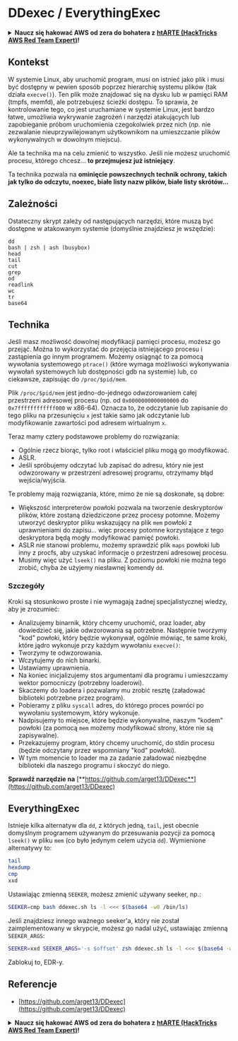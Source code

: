 # DDexec / EverythingExec

<details>

<summary><strong>Naucz się hakować AWS od zera do bohatera z</strong> <a href="https://training.hacktricks.xyz/courses/arte"><strong>htARTE (HackTricks AWS Red Team Expert)</strong></a><strong>!</strong></summary>

Inne sposoby wsparcia HackTricks:

* Jeśli chcesz zobaczyć swoją **firmę reklamowaną w HackTricks** lub **pobrać HackTricks w formacie PDF**, sprawdź [**SUBSCRIPTION PLANS**](https://github.com/sponsors/carlospolop)!
* Zdobądź [**oficjalne gadżety PEASS & HackTricks**](https://peass.creator-spring.com)
* Odkryj [**Rodzinę PEASS**](https://opensea.io/collection/the-peass-family), naszą kolekcję ekskluzywnych [**NFT**](https://opensea.io/collection/the-peass-family)
* **Dołącz do** 💬 [**grupy Discord**](https://discord.gg/hRep4RUj7f) lub [**grupy telegramowej**](https://t.me/peass) lub **śledź** nas na **Twitterze** 🐦 [**@hacktricks_live**](https://twitter.com/hacktricks_live)**.**
* **Podziel się swoimi sztuczkami hakerskimi, przesyłając PR do** [**HackTricks**](https://github.com/carlospolop/hacktricks) i [**HackTricks Cloud**](https://github.com/carlospolop/hacktricks-cloud) github repos.

</details>

## Kontekst

W systemie Linux, aby uruchomić program, musi on istnieć jako plik i musi być dostępny w pewien sposób poprzez hierarchię systemu plików (tak działa `execve()`). Ten plik może znajdować się na dysku lub w pamięci RAM (tmpfs, memfd), ale potrzebujesz ścieżki dostępu. To sprawia, że kontrolowanie tego, co jest uruchamiane w systemie Linux, jest bardzo łatwe, umożliwia wykrywanie zagrożeń i narzędzi atakujących lub zapobieganie próbom uruchomienia czegokolwiek przez nich (_np._ nie zezwalanie nieuprzywilejowanym użytkownikom na umieszczanie plików wykonywalnych w dowolnym miejscu).

Ale ta technika ma na celu zmienić to wszystko. Jeśli nie możesz uruchomić procesu, którego chcesz... **to przejmujesz już istniejący**.

Ta technika pozwala na **ominięcie powszechnych technik ochrony, takich jak tylko do odczytu, noexec, białe listy nazw plików, białe listy skrótów...**

## Zależności

Ostateczny skrypt zależy od następujących narzędzi, które muszą być dostępne w atakowanym systemie (domyślnie znajdziesz je wszędzie):
```
dd
bash | zsh | ash (busybox)
head
tail
cut
grep
od
readlink
wc
tr
base64
```
## Technika

Jeśli masz możliwość dowolnej modyfikacji pamięci procesu, możesz go przejąć. Można to wykorzystać do przejęcia istniejącego procesu i zastąpienia go innym programem. Możemy osiągnąć to za pomocą wywołania systemowego `ptrace()` (które wymaga możliwości wykonywania wywołań systemowych lub dostępności gdb na systemie) lub, co ciekawsze, zapisując do `/proc/$pid/mem`.

Plik `/proc/$pid/mem` jest jedno-do-jednego odwzorowaniem całej przestrzeni adresowej procesu (np. od `0x0000000000000000` do `0x7ffffffffffff000` w x86-64). Oznacza to, że odczytanie lub zapisanie do tego pliku na przesunięciu `x` jest takie samo jak odczytanie lub modyfikowanie zawartości pod adresem wirtualnym `x`.

Teraz mamy cztery podstawowe problemy do rozwiązania:

* Ogólnie rzecz biorąc, tylko root i właściciel pliku mogą go modyfikować.
* ASLR.
* Jeśli spróbujemy odczytać lub zapisać do adresu, który nie jest odwzorowany w przestrzeni adresowej programu, otrzymamy błąd wejścia/wyjścia.

Te problemy mają rozwiązania, które, mimo że nie są doskonałe, są dobre:

* Większość interpreterów powłoki pozwala na tworzenie deskryptorów plików, które zostaną dziedziczone przez procesy potomne. Możemy utworzyć deskryptor pliku wskazujący na plik `mem` powłoki z uprawnieniami do zapisu... więc procesy potomne korzystające z tego deskryptora będą mogły modyfikować pamięć powłoki.
* ASLR nie stanowi problemu, możemy sprawdzić plik `maps` powłoki lub inny z procfs, aby uzyskać informacje o przestrzeni adresowej procesu.
* Musimy więc użyć `lseek()` na pliku. Z poziomu powłoki nie można tego zrobić, chyba że użyjemy niesławnej komendy `dd`.

### Szczegóły

Kroki są stosunkowo proste i nie wymagają żadnej specjalistycznej wiedzy, aby je zrozumieć:

* Analizujemy binarnik, który chcemy uruchomić, oraz loader, aby dowiedzieć się, jakie odwzorowania są potrzebne. Następnie tworzymy "kod" powłoki, który będzie wykonywał, ogólnie mówiąc, te same kroki, które jądro wykonuje przy każdym wywołaniu `execve()`:
* Tworzymy te odwzorowania.
* Wczytujemy do nich binarki.
* Ustawiamy uprawnienia.
* Na koniec inicjalizujemy stos argumentami dla programu i umieszczamy wektor pomocniczy (potrzebny loaderowi).
* Skaczemy do loadera i pozwalamy mu zrobić resztę (załadować biblioteki potrzebne przez program).
* Pobieramy z pliku `syscall` adres, do którego proces powróci po wywołaniu systemowym, który wykonuje.
* Nadpisujemy to miejsce, które będzie wykonywalne, naszym "kodem" powłoki (za pomocą `mem` możemy modyfikować strony, które nie są zapisywalne).
* Przekazujemy program, który chcemy uruchomić, do stdin procesu (będzie odczytany przez wspomniany "kod" powłoki).
* W tym momencie to loader ma za zadanie załadować niezbędne biblioteki dla naszego programu i skoczyć do niego.

**Sprawdź narzędzie na** [**https://github.com/arget13/DDexec**](https://github.com/arget13/DDexec)

## EverythingExec

Istnieje kilka alternatyw dla `dd`, z których jedną, `tail`, jest obecnie domyślnym programem używanym do przesuwania pozycji za pomocą `lseek()` w pliku `mem` (co było jedynym celem użycia `dd`). Wymienione alternatywy to:
```bash
tail
hexdump
cmp
xxd
```
Ustawiając zmienną `SEEKER`, możesz zmienić używany seeker, np.:
```bash
SEEKER=cmp bash ddexec.sh ls -l <<< $(base64 -w0 /bin/ls)
```
Jeśli znajdziesz innego ważnego seeker'a, który nie został zaimplementowany w skrypcie, możesz go nadal użyć, ustawiając zmienną `SEEKER_ARGS`:
```bash
SEEKER=xxd SEEKER_ARGS='-s $offset' zsh ddexec.sh ls -l <<< $(base64 -w0 /bin/ls)
```
Zablokuj to, EDR-y.

## Referencje
* [https://github.com/arget13/DDexec](https://github.com/arget13/DDexec)

<details>

<summary><strong>Naucz się hakować AWS od zera do bohatera z</strong> <a href="https://training.hacktricks.xyz/courses/arte"><strong>htARTE (HackTricks AWS Red Team Expert)</strong></a><strong>!</strong></summary>

Inne sposoby wsparcia HackTricks:

* Jeśli chcesz zobaczyć swoją **firmę reklamowaną w HackTricks** lub **pobrać HackTricks w formacie PDF**, sprawdź [**PLAN SUBSKRYPCJI**](https://github.com/sponsors/carlospolop)!
* Zdobądź [**oficjalne gadżety PEASS & HackTricks**](https://peass.creator-spring.com)
* Odkryj [**Rodzinę PEASS**](https://opensea.io/collection/the-peass-family), naszą kolekcję ekskluzywnych [**NFT**](https://opensea.io/collection/the-peass-family)
* **Dołącz do** 💬 [**grupy Discord**](https://discord.gg/hRep4RUj7f) lub [**grupy telegramowej**](https://t.me/peass) lub **śledź** nas na **Twitterze** 🐦 [**@hacktricks_live**](https://twitter.com/hacktricks_live)**.**
* **Podziel się swoimi sztuczkami hakerskimi, przesyłając PR-y do** [**HackTricks**](https://github.com/carlospolop/hacktricks) i [**HackTricks Cloud**](https://github.com/carlospolop/hacktricks-cloud) github repos.

</details>
